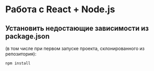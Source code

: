 # Работа с React + Node.js

## Установить недостающие зависимости из package.json

(в том числе при первом запуске проекта, склонированного из репозитория):

```
npm install
```